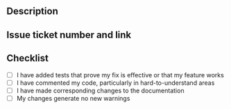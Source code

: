 ## Description


## Issue ticket number and link
<!-- Bonus points for using GitHub's keywords (e.g., closes #123)-->


## Checklist
<!-- Help us by answering these questions where applicable. -->

- [ ] I have added tests that prove my fix is effective or that my feature works
- [ ] I have commented my code, particularly in hard-to-understand areas
- [ ] I have made corresponding changes to the documentation
- [ ] My changes generate no new warnings
